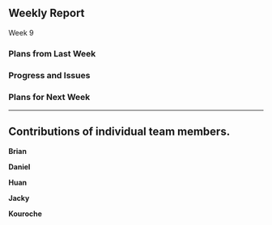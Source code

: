 
## Weekly Report
Week 9

### Plans from Last Week




### Progress and Issues



### Plans for Next Week


________________


## Contributions of individual team members.
**Brian**



**Daniel**



**Huan**


**Jacky**



**Kouroche**


